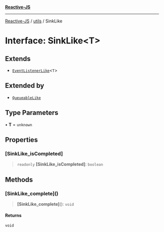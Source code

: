 [**Reactive-JS**](../../README.md)

***

[Reactive-JS](../../README.md) / [utils](../README.md) / SinkLike

# Interface: SinkLike\<T\>

## Extends

- [`EventListenerLike`](EventListenerLike.md)\<`T`\>

## Extended by

- [`QueueableLike`](QueueableLike.md)

## Type Parameters

• **T** = `unknown`

## Properties

### \[SinkLike\_isCompleted\]

> `readonly` **\[SinkLike\_isCompleted\]**: `boolean`

## Methods

### \[SinkLike\_complete\]()

> **\[SinkLike\_complete\]**(): `void`

#### Returns

`void`
